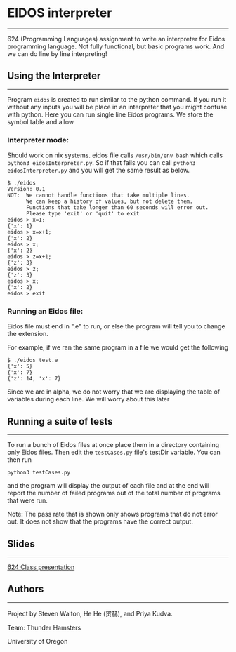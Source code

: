 # EIDOS interpreter
-------------------
624 (Programming Languages) assignment to write an interpreter for Eidos 
programming language. Not fully functional, but basic programs work. And 
we can do line by line interpreting!

## Using the Interpreter
-----------------------
Program `eidos` is created to run similar to the python command. If you
run it without any inputs you will be place in an interpreter that you might 
confuse with python. Here you can run single line Eidos programs. We store the 
symbol table and allow 


### Interpreter mode:
Should work on nix systems. eidos file calls `/usr/bin/env bash` which calls
`python3 eidosInterpreter.py`. So if that fails you can call `python3 eidosInterpreter.py`
and you will get the same result as below.
```
$ ./eidos
Version: 0.1
NOT:  We cannot handle functions that take multiple lines.
      We can keep a history of values, but not delete them.
      Functions that take longer than 60 seconds will error out.
      Please type 'exit' or 'quit' to exit
eidos > x=1;
{'x': 1}
eidos > x=x+1;
{'x': 2}
eidos > x;
{'x': 2}
eidos > z=x+1;
{'z': 3}
eidos > z;
{'z': 3}
eidos > x;
{'x': 2}
eidos > exit
```

### Running an Eidos file:
Eidos file must end in ".e" to run, or else the program will tell you to change
the extension.

For example, if we ran the same program in a file we would get the following
```
$ ./eidos test.e
{'x': 5}
{'x': 7}
{'z': 14, 'x': 7}

```
Since we are in alpha, we do not worry that we are displaying the table of 
variables during each line. We will worry about this later

## Running a suite of tests
---------------------------
To run a bunch of Eidos files at once place them in a directory containing only
Eidos files. Then edit the `testCases.py` file's testDir variable. You can then
run
```
python3 testCases.py
```
and the program will display the output of each file and at the end will report
the number of failed programs out of the total number of programs that were run.


Note: The pass rate that is shown only shows programs that do not error out. 
It does not show that the programs have the correct output.

## Slides
---------
[624 Class presentation](https://docs.google.com/presentation/d/1a-Nna-p7qqNWKXLpfevQEJw2se58ehDeAAy23adKIW4/edit?usp=sharing)

## Authors
---------
Project by Steven Walton, He He (贺赫), and Priya Kudva. 

Team: Thunder Hamsters

University of Oregon
